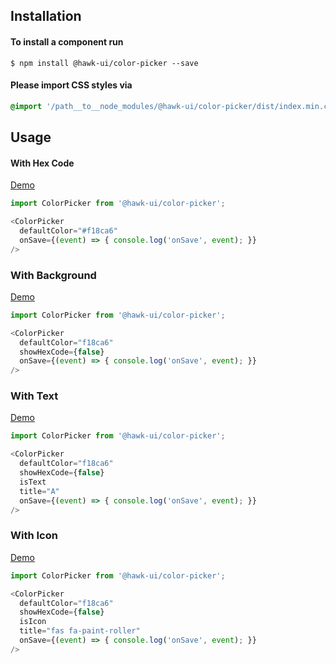 ## Installation


#### To install a component run
`$ npm install @hawk-ui/color-picker --save`


#### Please import CSS styles via
```scss noeditor
@import '/path__to__node_modules/@hawk-ui/color-picker/dist/index.min.css
```


## Usage


#### With Hex Code
[Demo](https://hawk.oncrypt.co/#!/ColorPicker/1)
```js static
import ColorPicker from '@hawk-ui/color-picker';
```
```js
<ColorPicker
  defaultColor="#f18ca6"
  onSave={(event) => { console.log('onSave', event); }}
/>
```


### With Background
[Demo](https://hawk.oncrypt.co/#!/ColorPicker/3)
```js static
import ColorPicker from '@hawk-ui/color-picker';
```
```js
<ColorPicker
  defaultColor="f18ca6"
  showHexCode={false}
  onSave={(event) => { console.log('onSave', event); }}
/>
```


### With Text
[Demo](https://hawk.oncrypt.co/#!/ColorPicker/5)
```js static
import ColorPicker from '@hawk-ui/color-picker';
```
```js
<ColorPicker
  defaultColor="f18ca6"
  showHexCode={false}
  isText
  title="A"
  onSave={(event) => { console.log('onSave', event); }}
/>
```


### With Icon
[Demo](https://hawk.oncrypt.co/#!/ColorPicker/7)
```js static
import ColorPicker from '@hawk-ui/color-picker';
```
```js
<ColorPicker
  defaultColor="f18ca6"
  showHexCode={false}
  isIcon
  title="fas fa-paint-roller"
  onSave={(event) => { console.log('onSave', event); }}
/>
```